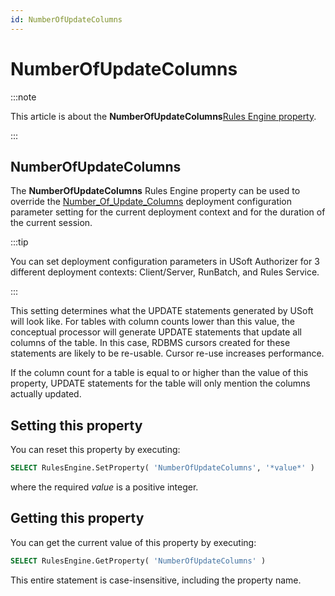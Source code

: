 ```yaml
---
id: NumberOfUpdateColumns
---
```


# NumberOfUpdateColumns




:::note

This article is about the **NumberOfUpdateColumns**[Rules Engine property](/docs/Modeller_and_Rules_Engine/Rules_Engine_properties).

:::

## **NumberOfUpdateColumns**

The **NumberOfUpdateColumns** Rules Engine property can be used to override the [Number_Of_Update_Columns](/docs/Authorisation_and_access/Deployment_configurations/Number_of_Update_Columns.md) deployment configuration parameter setting for the current deployment context and for the duration of the current session.


:::tip

You can set deployment configuration parameters in USoft Authorizer for 3 different deployment contexts: Client/Server, RunBatch, and Rules Service.

:::

This setting determines what the UPDATE statements generated by USoft will look like. For tables with column counts lower than this value, the conceptual processor will generate UPDATE statements that update all columns of the table. In this case, RDBMS cursors created for these statements are likely to be re-usable. Cursor re-use increases performance.

If the column count for a table is equal to or higher than the value of this property, UPDATE statements for the table will only mention the columns actually updated.

## Setting this property

You can reset this property by executing:

```sql
SELECT RulesEngine.SetProperty( 'NumberOfUpdateColumns', '*value*' )
```

where the required *value* is a positive integer.

## Getting this property

You can get the current value of this property by executing:

```sql
SELECT RulesEngine.GetProperty( 'NumberOfUpdateColumns' )
```

This entire statement is case-insensitive, including the property name.